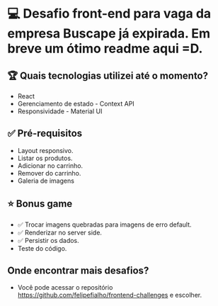 # :computer: Desafio front-end para vaga da empresa Buscape já expirada. Em breve um ótimo readme aqui =D.

## :trophy: Quais tecnologias utilizei até o momento?

* React
* Gerenciamento de estado - Context API
* Responsividade - Material UI

## :white_check_mark: Pré-requisitos

* Layout responsivo.
* Listar os produtos.
* Adicionar no carrinho.
* Remover do carrinho.
* Galeria de imagens

## :star: Bonus game

* :white_check_mark: Trocar imagens quebradas para imagens de erro default.
* :white_check_mark: Renderizar no server side.
* :white_check_mark: Persistir os dados.
* Teste do código.

## Onde encontrar mais desafios?

* Você pode acessar o repositório https://github.com/felipefialho/frontend-challenges e escolher.
